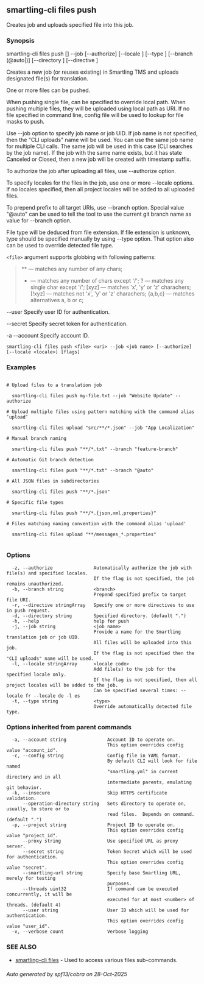 ## smartling-cli files push

Creates job and uploads specified file into this job.

### Synopsis

smartling-cli files push <file> [<uri>] --job <job name> [--authorize] [--locale <locale>] [--type <type>] [--branch (@auto|<branch name>)] [--directory <work dir>] [--directive <smartling directive>]

Creates a new job (or reuses existing) in Smartling TMS and uploads designated
file(s) for translation.

One or more files can be pushed.

When pushing single file, <uri> can be specified to override local path.
When pushing multiple files, they will be uploaded using local path as URI.
If no file specified in command line, config file will be used to lookup
for file masks to push.

Use --job option to specify job name or job UID. If job name is not specified,
then the "CLI uploads" name will be used.
You can use the same job name for multiple CLI calls. The same job will be used
in this case (CLI searches by the job name). If the job with the same name exists,
but it has state Canceled or Closed, then a new job will be created with timestamp suffix.

To authorize the job after uploading all files, use --authorize option.

To specify locales for the files in the job, use one or more --locale options.
If no locales specified, then all project locales will be added to all uploaded files.

To prepend prefix to all target URIs, use --branch option. Special
value "@auto" can be used to tell the tool to use the current git
branch name as value for --branch option.

File type will be deduced from file extension. If file extension is unknown,
type should be specified manually by using --type option. That option also
can be used to override detected file type.

`<file>` argument supports globbing with following patterns:

  > ** — matches any number of any chars;
  > *  — matches any number of chars except '/';
  > ?  — matches any single char except '/';
  > [xyz]   — matches 'x', 'y' or 'z' charachers;
  > [!xyz]  — matches not 'x', 'y' or 'z' charachers;
  > {a,b,c} — matches alternatives a, b or c; 


  --user <user>
    Specify user ID for authentication.

  --secret <secret>
    Specify secret token for authentication.

  -a --account <account>
    Specify account ID.


```
smartling-cli files push <file> <uri> --job <job name> [--authorize] [--locale <locale>] [flags]
```

### Examples

```

# Upload files to a translation job

  smartling-cli files push my-file.txt --job "Website Update" --authorize

# Upload multiple files using pattern matching with the command alias ‘upload’

  smartling-cli files upload "src/**/*.json" --job "App Localization"

# Manual branch naming

  smartling-cli files push "**/*.txt" --branch "feature-branch"

# Automatic Git branch detection

  smartling-cli files push "**/*.txt" --branch "@auto"

# All JSON files in subdirectories

  smartling-cli files push "**/*.json"

# Specific file types

  smartling-cli files push "**/*.{json,xml,properties}"

# Files matching naming convention with the command alias 'upload'

  smartling-cli files upload "**/messages_*.properties"


```

### Options

```
  -z, --authorize               Automatically authorize the job with file(s) and specified locales.
                                If the flag is not specified, the job remains unauthorized.
  -b, --branch string           <branch>
                                Prepend specified prefix to target file URI.
  -r, --directive stringArray   Specify one or more directives to use in push request.
  -d, --directory string        Specified directory. (default ".")
  -h, --help                    help for push
  -j, --job string              <job name>
                                Provide a name for the Smartling translation job or job UID.
                                All files will be uploaded into this job.
                                If the flag is not specified then the "CLI uploads" name will be used.
  -l, --locale stringArray      <locale code>
                                Add file(s) to the job for the specified locale only.
                                If the flag is not specified, then all project locales will be added to the job.
                                Can be specified several times: --locale fr --locale de -l es
  -t, --type string             <type>
                                Override automatically detected file type.
```

### Options inherited from parent commands

```
  -a, --account string               Account ID to operate on.
                                     This option overrides config value "account_id".
  -c, --config string                Config file in YAML format.
                                     By default CLI will look for file named
                                     "smartling.yml" in current directory and in all
                                     intermediate parents, emulating git behavior.
  -k, --insecure                     Skip HTTPS certificate validation.
      --operation-directory string   Sets directory to operate on, usually, to store or to
                                     read files.  Depends on command. (default ".")
  -p, --project string               Project ID to operate on.
                                     This option overrides config value "project_id".
      --proxy string                 Use specified URL as proxy server.
      --secret string                Token Secret which will be used for authentication.
                                     This option overrides config value "secret".
      --smartling-url string         Specify base Smartling URL, merely for testing
                                     purposes.
      --threads uint32               If command can be executed concurrently, it will be
                                     executed for at most <number> of threads. (default 4)
      --user string                  User ID which will be used for authentication.
                                     This option overrides config value "user_id".
  -v, --verbose count                Verbose logging
```

### SEE ALSO

* [smartling-cli files](smartling-cli_files.md)	 - Used to access various files sub-commands.

###### Auto generated by spf13/cobra on 28-Oct-2025
